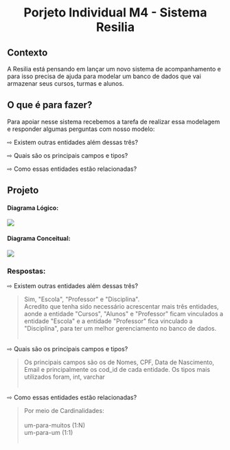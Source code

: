  
<h1 align="center">Porjeto Individual M4 - Sistema Resilia</h1>

<h2>Contexto</h2>

A Resilia está pensando em lançar um novo sistema de acompanhamento e para isso precisa de ajuda para modelar um banco de dados que vai armazenar seus cursos, turmas e alunos.

<h2>O que é para fazer?</h2>

Para apoiar nesse sistema recebemos a tarefa de realizar essa modelagem
e responder algumas perguntas com nosso modelo:

⇨ Existem outras entidades além dessas três?

⇨ Quais são os principais campos e tipos?

⇨ Como essas entidades estão relacionadas?


<h2>Projeto</h2>

<h4>Diagrama Lógico:</h4>
<img src="https://github.com/fernandorussie/banco-imagens/blob/main/1N.png" />

<h4>Diagrama Conceitual:</h4>
<img src="https://github.com/fernandorussie/banco-imagens/blob/main/Diagrama%20sem%20nome.drawio.png" />

<h3>Respostas:</h3>

⇨ Existem outras entidades além dessas três?<br>
> Sim, "Escola", "Professor" e "Disciplina". <br>
Acredito que tenha sido necessário acrescentar mais três entidades, aonde a entidade "Cursos", "Alunos" e "Professor" ficam vinculados a entidade "Escola" e a entidade "Professor" fica vinculado a "Disciplina", para ter um melhor gerenciamento no banco de dados. <br> <br>

⇨ Quais são os principais campos e tipos?<br>
> Os principais campos são os de Nomes, CPF, Data de Nascimento, Email e principalmente os cod_id de cada entidade.
Os tipos mais utilizados foram, int, varchar<br> <br>

⇨ Como essas entidades estão relacionadas?<br>
> Por meio de Cardinalidades:<br><br>
um-para-muitos (1:N)<br>
um-para-um (1:1) 
<br> <br>
